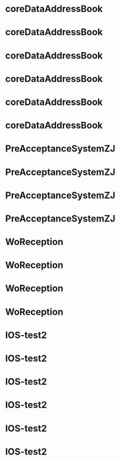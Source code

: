 # coreDataAddressBook
# coreDataAddressBook
# coreDataAddressBook
# coreDataAddressBook
# coreDataAddressBook
# coreDataAddressBook
# PreAcceptanceSystemZJ
# PreAcceptanceSystemZJ
# PreAcceptanceSystemZJ
# PreAcceptanceSystemZJ
# WoReception
# WoReception
# WoReception
# WoReception
# IOS-test2
# IOS-test2
# IOS-test2
# IOS-test2
# IOS-test2
# IOS-test2
